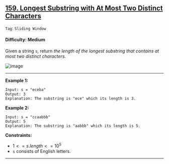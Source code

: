 ## [159. Longest Substring with At Most Two Distinct Characters](https://leetcode.com/problems/longest-substring-with-at-most-two-distinct-characters/)

```Tag```: ```Sliding Window```

#### Difficulty: Medium

Given a string ```s```, return _the length of the longest substring that contains at most two distinct characters_.

![image](https://github.com/quananhle/Python/assets/35042430/6e9c77b8-60a5-44fa-abee-3aa1e549fcd3)

---

__Example 1:__
```
Input: s = "eceba"
Output: 3
Explanation: The substring is "ece" which its length is 3.
```

__Example 2:__
```
Input: s = "ccaabbb"
Output: 5
Explanation: The substring is "aabbb" which its length is 5.
```

__Constraints:__

- $1 <= s.length <= 10^{5}$
- ```s``` consists of English letters.

---
